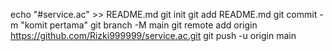 echo "#service.ac" >> README.md 
git init 
git add README.md 
git commit -m "komit pertama" 
git branch -M main 
git remote add origin https://github.com/Rizki999999/service.ac.git
 git push -u origin main